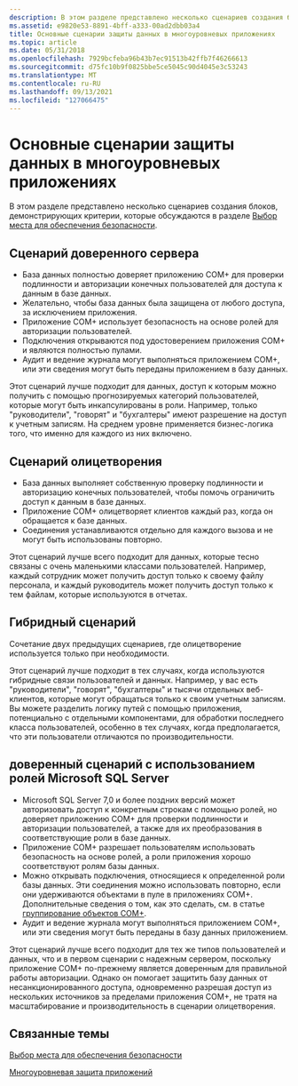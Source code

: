 ```yaml
---
description: В этом разделе представлено несколько сценариев создания блоков, демонстрирующих критерии, которые обсуждаются в разделе Выбор места для обеспечения безопасности.
ms.assetid: e9820e53-8891-4bff-a333-00ad2dbb03a4
title: Основные сценарии защиты данных в многоуровневых приложениях
ms.topic: article
ms.date: 05/31/2018
ms.openlocfilehash: 7929bcfeba96b43b7ec91513b42ffb7f46266613
ms.sourcegitcommit: d75fc10b9f0825bbe5ce5045c90d4045e3c53243
ms.translationtype: MT
ms.contentlocale: ru-RU
ms.lasthandoff: 09/13/2021
ms.locfileid: "127066475"
---
```

# <a name="basic-scenarios-for-securing-data-in-multi-tier-applications"></a>Основные сценарии защиты данных в многоуровневых приложениях

В этом разделе представлено несколько сценариев создания блоков, демонстрирующих критерии, которые обсуждаются в разделе [Выбор места для обеспечения безопасности](deciding-where-to-enforce-security.md).

## <a name="trusted-server-scenario"></a>Сценарий доверенного сервера

-   База данных полностью доверяет приложению COM+ для проверки подлинности и авторизации конечных пользователей для доступа к данным в базе данных.
-   Желательно, чтобы база данных была защищена от любого доступа, за исключением приложения.
-   Приложение COM+ использует безопасность на основе ролей для авторизации пользователей.
-   Подключения открываются под удостоверением приложения COM+ и являются полностью пулами.
-   Аудит и ведение журнала могут выполняться приложением COM+, или эти сведения могут быть переданы приложением в базу данных.

Этот сценарий лучше подходит для данных, доступ к которым можно получить с помощью прогнозируемых категорий пользователей, которые могут быть инкапсулированы в роли. Например, только "руководители", "говорят" и "бухгалтеры" имеют разрешение на доступ к учетным записям. На среднем уровне применяется бизнес-логика того, что именно для каждого из них включено.

## <a name="impersonation-scenario"></a>Сценарий олицетворения

-   База данных выполняет собственную проверку подлинности и авторизацию конечных пользователей, чтобы помочь ограничить доступ к данным в базе данных.
-   Приложение COM+ олицетворяет клиентов каждый раз, когда он обращается к базе данных.
-   Соединения устанавливаются отдельно для каждого вызова и не могут быть использованы повторно.

Этот сценарий лучше всего подходит для данных, которые тесно связаны с очень маленькими классами пользователей. Например, каждый сотрудник может получить доступ только к своему файлу персонала, и каждый руководитель может получить доступ только к тем файлам, которые используются в отчетах.

## <a name="hybrid-scenario"></a>Гибридный сценарий

Сочетание двух предыдущих сценариев, где олицетворение используется только при необходимости.

Этот сценарий лучше подходит в тех случаях, когда используются гибридные связи пользователей и данных. Например, у вас есть "руководители", "говорят", "бухгалтеры" и тысячи отдельных веб-клиентов, которые могут обращаться только к своим учетным записям. Вы можете разделить логику путей с помощью приложения, потенциально с отдельными компонентами, для обработки последнего класса пользователей, особенно в тех случаях, когда предполагается, что эти пользователи отличаются по производительности.

## <a name="trusted-scenario-using-microsoft-sql-server-roles"></a>доверенный сценарий с использованием ролей Microsoft SQL Server

-   Microsoft SQL Server 7,0 и более поздних версий может авторизовать доступ к конкретным строкам с помощью ролей, но доверяет приложению COM+ для проверки подлинности и авторизации пользователей, а также для их преобразования в соответствующие роли в базе данных.
-   Приложение COM+ разрешает пользователям использовать безопасность на основе ролей, а роли приложения хорошо соответствуют ролям базы данных.
-   Можно открывать подключения, относящиеся к определенной роли базы данных. Эти соединения можно использовать повторно, если они удерживаются объектами в пуле в приложениях COM+. Дополнительные сведения о том, как это сделать, см. в статье [группирование объектов COM+](com--object-pooling.md).
-   Аудит и ведение журнала могут выполняться приложением COM+, или эти сведения могут быть переданы в базу данных приложением.

Этот сценарий лучше всего подходит для тех же типов пользователей и данных, что и в первом сценарии с надежным сервером, поскольку приложение COM+ по-прежнему является доверенным для правильной работы авторизации. Однако он помогает защитить базу данных от несанкционированного доступа, одновременно разрешая доступ из нескольких источников за пределами приложения COM+, не тратя на масштабирование и производительность в сценарии олицетворения.

## <a name="related-topics"></a>Связанные темы

<dl> <dt>

[Выбор места для обеспечения безопасности](deciding-where-to-enforce-security.md)
</dt> <dt>

[Многоуровневая защита приложений](multi-tier-application-security.md)
</dt> </dl>

 

 



